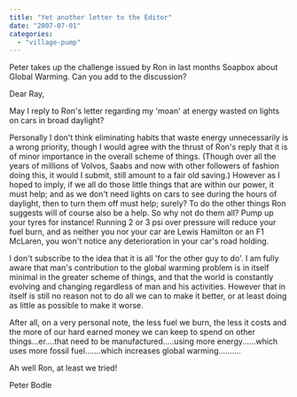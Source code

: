 ```yaml
---
title: "Yet another letter to the Editor"
date: "2007-07-01"
categories: 
  - "village-pump"
---
```


Peter takes up the challenge issued by Ron in last months Soapbox about Global Warming. Can you add to the discussion?

Dear Ray,

May I reply to Ron's letter regarding my 'moan' at energy wasted on lights on cars in broad daylight?

Personally I don't think eliminating habits that waste energy unnecessarily is a wrong priority, though I would agree with the thrust of Ron's reply that it is of minor importance in the overall scheme of things. (Though over all the years of millions of Volvos, Saabs and now with other followers of fashion doing this, it would I submit, still amount to a fair old saving.) However as I hoped to imply, if we all do those little things that are within our power, it must help; and as we don't need lights on cars to see during the hours of daylight, then to turn them off must help; surely? To do the other things Ron suggests will of course also be a help. So why not do them all? Pump up your tyres for instance! Running 2 or 3 psi over pressure will reduce your fuel burn, and as neither you nor your car are Lewis Hamilton or an F1 McLaren, you won't notice any deterioration in your car's road holding.

I don't subscribe to the idea that it is all 'for the other guy to do'. I am fully aware that man's contribution to the global warming problem is in itself minimal in the greater scheme of things, and that the world is constantly evolving and changing regardless of man and his activities. However that in itself is still no reason not to do all we can to make it better, or at least doing as little as possible to make it worse.

After all, on a very personal note, the less fuel we burn, the less it costs and the more of our hard earned money we can keep to spend on other things...er....that need to be manufactured.....using more energy......which uses more fossil fuel.......which increases global warming..........

Ah well Ron, at least we tried!

Peter Bodle
